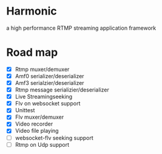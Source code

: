 # Harmonic

a high performance RTMP streaming application framework

# Road map

- [x] Rtmp muxer/demuxer
- [x] Amf0 serializer/deserializer
- [x] Amf3 serialzier/deserializer
- [x] Rtmp message serializier/deserializer
- [x] Live Streamingseeking
- [x] Flv on websocket support
- [x] Unittest
- [x] Flv muxer/demuxer
- [x] Video recorder
- [x] Video file playing
- [ ] websocket-flv seeking support
- [ ] Rtmp on Udp support
